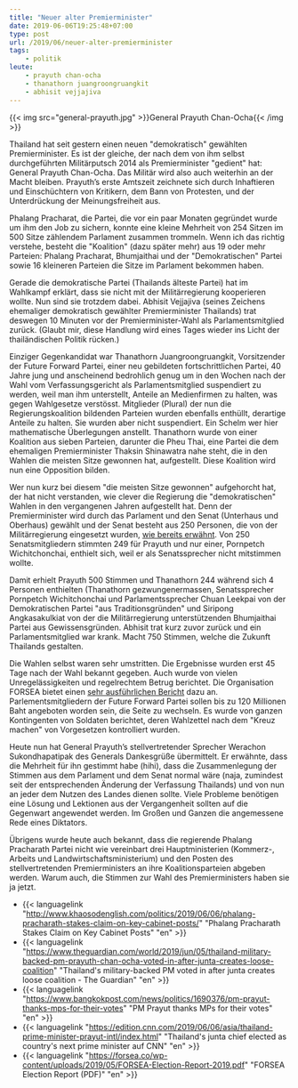 ```yaml
---
title: "Neuer alter Premierminister"
date: 2019-06-06T19:25:48+07:00
type: post
url: /2019/06/neuer-alter-premierminister
tags: 
    - politik
leute: 
    - prayuth chan-ocha
    - thanathorn juangroongruangkit
    - abhisit vejjajiva
---
```


{{< img src="general-prayuth.jpg" >}}General Prayuth Chan-Ocha{{< /img >}}

Thailand hat seit gestern einen neuen "demokratisch" gew&auml;hlten Premierminister. Es ist der gleiche, der nach dem von ihm selbst durchgef&uuml;hrten Milit&auml;rputsch 2014 als Premierminister "gedient" hat: General Prayuth Chan-Ocha. Das Milit&auml;r wird also auch weiterhin an der Macht bleiben. Prayuth’s erste Amtszeit zeichnete sich durch Inhaftieren und Einsch&uuml;chtern von Kritikern, dem Bann von Protesten, und der Unterdr&uuml;ckung der Meinungsfreiheit aus. 

Phalang Pracharat, die Partei, die vor ein paar Monaten gegr&uuml;ndet wurde um ihm den Job zu sichern, konnte eine kleine Mehrheit von 254 Sitzen im 500 Sitze z&auml;hlendem Parlament zusammen trommeln. Wenn ich das richtig verstehe, besteht die "Koalition" (dazu sp&auml;ter mehr) aus 19 oder mehr Parteien: Phalang Pracharat, Bhumjaithai und der "Demokratischen" Partei sowie 16 kleineren Parteien die Sitze im Parlament bekommen haben. 

Gerade die demokratische Partei (Thailands &auml;lteste Partei) hat im Wahlkampf erkl&auml;rt, dass sie nicht mit der Milit&auml;rregierung kooperieren wollte. Nun sind sie trotzdem dabei. Abhisit Vejjajiva (seines Zeichens ehemaliger demokratisch gew&auml;hlter Premierminister Thailands) trat deswegen 10 Minuten vor der Premierminister-Wahl als Parlamentsmitglied zur&uuml;ck. (Glaubt mir, diese Handlung wird eines Tages wieder ins Licht der thail&auml;ndischen Politik r&uuml;cken.)

Einziger Gegenkandidat war Thanathorn Juangroongruangkit, Vorsitzender der Future Forward Partei, einer neu gebildeten fortschrittlichen Partei, 40 Jahre jung und anscheinend bedrohlich genug um in den Wochen nach der Wahl vom Verfassungsgericht als Parlamentsmitglied suspendiert zu werden, weil man ihm unterstellt, Anteile an Medienfirmen zu halten, was gegen Wahlgesetze verst&ouml;sst. Mitglieder (Plural) der nun die Regierungskoalition bildenden Parteien wurden ebenfalls enth&uuml;llt, derartige Anteile zu halten. Sie wurden aber nicht suspendiert. Ein Schelm wer hier mathematische &Uuml;berlegungen anstellt. Thanathorn wurde von einer Koalition aus sieben Parteien, darunter die Pheu Thai, eine Partei die dem ehemaligen Premierminister Thaksin Shinawatra nahe steht, die in den Wahlen die meisten Sitze gewonnen hat, aufgestellt. Diese Koalition wird nun eine Opposition bilden. 

Wer nun kurz bei diesem "die meisten Sitze gewonnen" aufgehorcht hat, der hat nicht verstanden, wie clever die Regierung die "demokratischen" Wahlen in den vergangenen Jahren aufgestellt hat. Denn der Premierminister wird durch das Parlament und den Senat (Unterhaus und Oberhaus) gew&auml;hlt und der Senat besteht aus 250 Personen, die von der Milit&auml;rregierung eingesetzt wurden, [wie bereits erw&auml;hnt](/2019/05/meet-me-in-the-senate/). Von 250 Senatsmitgliedern stimmten 249 f&uuml;r Prayuth und nur einer, Pornpetch Wichitchonchai, enthielt sich, weil er als Senatssprecher nicht mitstimmen wollte.

Damit erhielt Prayuth 500 Stimmen und Thanathorn 244 w&auml;hrend sich 4 Personen enthielten (Thanathorn gezwungenermassen, Senatssprecher Pornpetch Wichitchonchai und Parlamentssprecher Chuan Leekpai von der Demokratischen Partei "aus Traditionsgr&uuml;nden" und Siripong Angkasakulkiat von der die Milit&auml;rregierung unterst&uuml;tzenden Bhumjaithai Partei aus Gewissensgr&uuml;nden. Abhisit trat kurz zuvor zur&uuml;ck und ein Parlamentsmitglied war krank. Macht 750 Stimmen, welche die Zukunft Thailands gestalten.

Die Wahlen selbst waren sehr umstritten. Die Ergebnisse wurden erst 45 Tage nach der Wahl bekannt gegeben. Auch wurde von vielen Unregel&auml;ssigkeiten und regelrechtem Betrug berichtet. Die Organisation FORSEA bietet einen [sehr ausf&uuml;hrlichen Bericht](https://forsea.co/fraud-irregularities-and-dirty-tricks-a-report-on-thailands-2019-elections/) dazu an. Parlementsmitgliedern der Future Forward Partei sollen bis zu 120 Millionen Baht angeboten worden sein, die Seite zu wechseln. Es wurde von ganzen Kontingenten von Soldaten berichtet, deren Wahlzettel nach dem "Kreuz machen" von Vorgesetzen kontrolliert wurden. 

Heute nun hat General Prayuth’s stellvertretender Sprecher Werachon Sukondhapatipak des Generals Dankesgr&uuml;&szlig;e &uuml;bermittelt. Er erw&auml;hnte, dass die Mehrheit f&uuml;r ihn gestimmt habe (hihi), dass die Zusammenlegung der Stimmen aus dem Parlament und dem Senat normal w&auml;re (naja, zumindest seit der entsprechenden &Auml;nderung der Verfassung Thailands) und von nun an jeder dem Nutzen des Landes dienen sollte. Viele Probleme ben&ouml;tigen eine L&ouml;sung und Lektionen aus der Vergangenheit sollten auf die Gegenwart angewendet werden. Im Gro&szlig;en und Ganzen die angemessene Rede eines Diktators.

&Uuml;brigens wurde heute auch bekannt, dass die regierende Phalang Pracharath Partei nicht wie vereinbart drei Hauptministerien (Kommerz-, Arbeits und Landwirtschaftsministerium) und den Posten des stellvertretenden Premierministers an ihre Koalitionsparteien abgeben werden. Warum auch, die Stimmen zur Wahl des Premierministers haben sie ja jetzt. 

-   {{< languagelink "http://www.khaosodenglish.com/politics/2019/06/06/phalang-pracharath-stakes-claim-on-key-cabinet-posts/" "Phalang Pracharath Stakes Claim on Key Cabinet Posts" "en" >}}
-   {{< languagelink "https://www.theguardian.com/world/2019/jun/05/thailand-military-backed-pm-prayuth-chan-ocha-voted-in-after-junta-creates-loose-coalition" "Thailand's military-backed PM voted in after junta creates loose coalition - The Guardian" "en" >}}
-   {{< languagelink "https://www.bangkokpost.com/news/politics/1690376/pm-prayut-thanks-mps-for-their-votes" "PM Prayut thanks MPs for their votes" "en" >}}
-   {{< languagelink "https://edition.cnn.com/2019/06/06/asia/thailand-prime-minister-prayut-intl/index.html" "Thailand's junta chief elected as country's next prime minister auf CNN" "en" >}}
-   {{< languagelink "https://forsea.co/wp-content/uploads/2019/05/FORSEA-Election-Report-2019.pdf" "FORSEA Election Report (PDF)" "en" >}}
